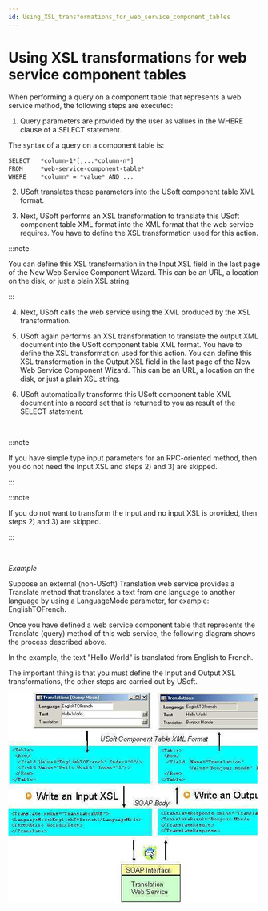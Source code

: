```yaml
---
id: Using_XSL_transformations_for_web_service_component_tables
---
```


# Using XSL transformations for web service component tables

When performing a query on a component table that represents a web service method, the following steps are executed:

1. Query parameters are provided by the user as values in the WHERE clause of a SELECT statement.

The syntax of a query on a component table is:

```
SELECT   *column-1*[,...*column-n*]
FROM     *web-service-component-table* 
WHERE    *column* = *value* AND ...
```

2. USoft translates these parameters into the USoft component table XML format.

3. Next, USoft performs an XSL transformation to translate this USoft component table XML format into the XML format that the web service requires. You have to define the XSL transformation used for this action.


:::note

You can define this XSL transformation in the Input XSL field in the last page of the New Web Service Component Wizard. This can be an URL, a location on the disk, or just a plain XSL string.

:::

4. Next, USoft calls the web service using the XML produced by the XSL transformation.

5. USoft again performs an XSL transformation to translate the output XML document into the USoft component table XML format. You have to define the XSL transformation used for this action. You can define this XSL transformation in the Output XSL field in the last page of the New Web Service Component Wizard. This can be an URL, a location on the disk, or just a plain XSL string.

6. USoft automatically transforms this USoft component table XML document into a record set that is returned to you as result of the SELECT statement.

 


:::note

If you have simple type input parameters for an RPC-oriented method, then you do not need the Input XSL and steps 2) and 3) are skipped.

:::


:::note

If you do not want to transform the input and no input XSL is provided, then steps 2) and 3) are skipped.

:::

 

*Example*

Suppose an external (non-USoft) Translation web service provides a Translate method that translates a text from one language to another language by using a LanguageMode parameter, for example: EnglishTOFrench.

Once you have defined a web service component table that represents the Translate (query) method of this web service, the following diagram shows the process described above.

In the example, the text "Hello World" is translated from English to French.

The important thing is that you must define the Input and Output XSL transformations, the other steps are carried out by USoft.

![](./assets/3714da05-b3f8-420c-8aa2-7d4dff267168.jpg)

 

 